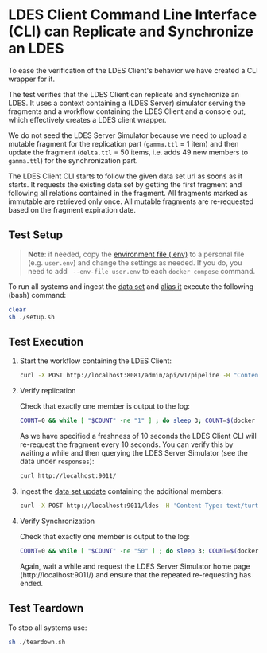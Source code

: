# LDES Client Command Line Interface (CLI) can Replicate and Synchronize an LDES
To ease the verification of the LDES Client's behavior we have created a CLI wrapper for it.

The test verifies that the LDES Client can replicate and synchronize an LDES. It uses a context containing a (LDES Server) simulator serving the fragments and a workflow containing the LDES Client and a console out, which effectively creates a LDES client wrapper.

We do not seed the LDES Server Simulator because we need to upload a mutable fragment for the replication part (`gamma.ttl` = 1 item) and then update the fragment (`delta.ttl` = 50 items, i.e. adds 49 new members to `gamma.ttl`) for the synchronization part.

The LDES Client CLI starts to follow the given data set url as soons as it starts. It requests the existing data set by getting the first fragment and following all relations contained in the fragment. All fragments marked as immutable are retrieved only once. All mutable fragments are re-requested based on the fragment expiration date.

## Test Setup
> **Note**: if needed, copy the [environment file (.env)](./.env) to a personal file (e.g. `user.env`) and change the settings as needed. If you do, you need to add ` --env-file user.env` to each `docker compose` command.

To run all systems and ingest the [data set](./data/gamma.ttl) and [alias it](./data/create-alias.json) execute the following (bash) command:
```bash
clear
sh ./setup.sh
```

## Test Execution
1. Start the workflow containing the LDES Client:
    ```bash
    curl -X POST http://localhost:8081/admin/api/v1/pipeline -H "Content-Type: application/yaml" --data-binary "@./workbench/client-pipeline.yml"
    ```

2. Verify replication
    
    Check that exactly one member is output to the log:
    ```bash
    COUNT=0 && while [ "$COUNT" -ne "1" ] ; do sleep 3; COUNT=$(docker logs $(docker ps -q --filter "name=ldio-workbench$") | grep "http://purl.org/dc/terms/isVersionOf" | wc -l) ; echo "count: $COUNT" ; done
    ```
    As we have specified a freshness of 10 seconds the LDES Client CLI will re-request the fragment every 10 seconds. You can verify this by waiting a while and then querying the LDES Server Simulator (see the data under `responses`):
    ```bash
    curl http://localhost:9011/
    ```

3. Ingest the [data set update](./data/delta.ttl) containing the additional members:
    ```bash
    curl -X POST http://localhost:9011/ldes -H 'Content-Type: text/turtle' -d '@data/delta.ttl'
    ```

4. Verify Synchronization

    Check that exactly one member is output to the log:
    ```bash
    COUNT=0 && while [ "$COUNT" -ne "50" ] ; do sleep 3; COUNT=$(docker logs $(docker ps -q --filter "name=ldio-workbench$") | grep "http://purl.org/dc/terms/isVersionOf" | wc -l) ; echo "count: $COUNT" ; done
    ```
    Again, wait a while and request the LDES Server Simulator home page (http://localhost:9011/) and ensure that the repeated re-requesting has ended.

## Test Teardown
To stop all systems use:
```bash
sh ./teardown.sh
```
